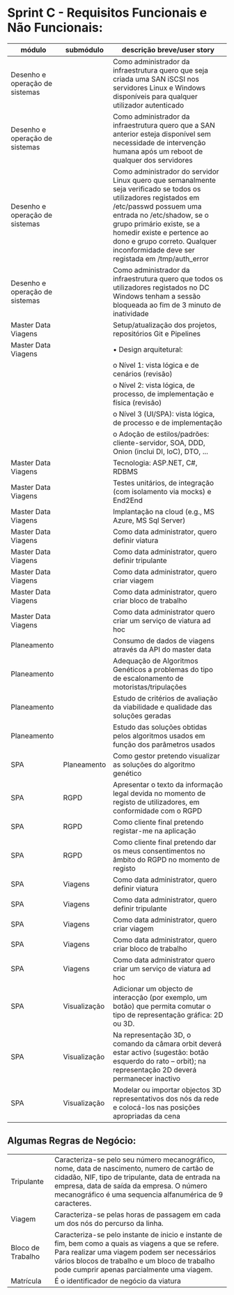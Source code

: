 # Sprint C - Requisitos Funcionais e Não Funcionais:


|módulo	|submódulo	|descrição breve/user story
|---------|---------|---------|
|	Desenho e operação de sistemas	|		|	Como administrador da infraestrutura quero que seja criada uma SAN iSCSI nos servidores Linux e Windows disponíveis para qualquer utilizador autenticado 	|
|	Desenho e operação de sistemas	|		|	Como administrador da infraestrutura quero que a SAN anterior esteja disponível sem necessidade de intervenção humana após um reboot de qualquer dos servidores	|
|	Desenho e operação de sistemas	|		|	Como administrador do servidor Linux quero que semanalmente seja verificado se todos os utilizadores registados em /etc/passwd possuem uma entrada no /etc/shadow, se o grupo primário existe, se a homedir existe e pertence ao dono e grupo correto. Qualquer inconformidade deve ser registada em /tmp/auth_error	|
|	Desenho e operação de sistemas	|		|	Como administrador da infraestrutura quero que todos os utilizadores registados no DC Windows tenham a sessão bloqueada ao fim de 3 minuto de inatividade 	|
|	Master Data Viagens	|		|	Setup/atualização dos projetos, repositórios Git e Pipelines	|
|	Master Data Viagens	|		| • Design arquitetural: |
||| o Nível 1: vista lógica e de cenários (revisão)  |
||| o Nível 2: vista lógica, de processo, de implementação e física (revisão) |
||| o Nível 3 (UI/SPA): vista lógica, de processo e de implementação |
||| o Adoção de estilos/padrões: cliente-servidor, SOA, DDD, Onion (inclui DI, IoC), DTO, ...	|
|	Master Data Viagens	|		|	Tecnologia: ASP.NET, C#, RDBMS	|
|	Master Data Viagens	|		|	Testes unitários, de integração (com isolamento via mocks) e End2End	|
|	Master Data Viagens	|		|	Implantação na cloud (e.g., MS Azure, MS Sql Server)	|
|	Master Data Viagens	|		|	Como data administrator, quero definir viatura	|
|	Master Data Viagens	|		|	Como data administrator, quero definir tripulante	|
|	Master Data Viagens	|		|	Como data administrator, quero criar viagem	|
|	Master Data Viagens	|		|	Como data administrator, quero criar bloco de trabalho	|
|	Master Data Viagens	|		|	Como data administrator quero criar um serviço de viatura ad hoc |
|	Planeamento	|		|	Consumo de dados de viagens através da API do master data	|
|	Planeamento	|		|	Adequação de Algoritmos Genéticos a problemas do tipo de escalonamento de motoristas/tripulações	|
|	Planeamento	|		|	Estudo de critérios de avaliação da viabilidade e qualidade das soluções geradas	|
|	Planeamento	|		|	Estudo das soluções obtidas pelos algoritmos usados em função dos parâmetros usados	|
|	SPA	|	Planeamento	|	Como gestor pretendo visualizar as soluções do algoritmo genético	|
|	SPA	|	RGPD	|	Apresentar o texto da informação legal devida no momento de registo de utilizadores, em conformidade com o RGPD	|
|	SPA	|	RGPD	|	Como cliente final pretendo registar-me na aplicação	|
|	SPA	|	RGPD	|	Como cliente final pretendo dar os meus consentimentos no âmbito do RGPD no momento de registo	|
|	SPA	|	Viagens	|	Como data administrator, quero definir viatura	|
|	SPA	|	Viagens	|	Como data administrator, quero definir tripulante	|
|	SPA	|	Viagens	|	Como data administrator, quero criar viagem	|
|	SPA	|	Viagens	|	Como data administrator, quero criar bloco de trabalho	|
|	SPA	|	Viagens	|	Como data administrator quero criar um serviço de viatura ad hoc	|
|	SPA	|	Visualização	|	Adicionar um objecto de interacção (por exemplo, um botão) que permita comutar o tipo de representação gráfica: 2D ou 3D.	|
|	SPA	|	Visualização	|	Na representação 3D, o comando da câmara orbit deverá estar activo (sugestão: botão esquerdo do rato – orbit); na representação 2D deverá permanecer inactivo	|
|	SPA	|	Visualização	|	Modelar ou importar objectos 3D representativos dos nós da rede e colocá-los nas posições apropriadas da cena 	|


## Algumas Regras de Negócio:


|  |  |
|---------|---------|
| Tripulante | Caracteriza-se pelo seu número mecanográfico, nome, data de nascimento, numero de cartão de cidadão, NIF, tipo de tripulante, data de entrada na empresa, data de saída da empresa. O número mecanográfico é uma sequencia alfanumérica de 9 caracteres. |
| Viagem | Caracteriza-se pelas horas de passagem em cada um dos nós do percurso da linha. |
| Bloco de Trabalho | Caracteriza-se pelo instante de inicio e instante de fim, bem como a quais as viagens a que se refere. Para realizar uma viagem podem ser necessários vários blocos de trabalho e um bloco de trabalho pode cumprir apenas parcialmente uma viagem. |
| Matrícula | É o identificador de negócio da viatura |

